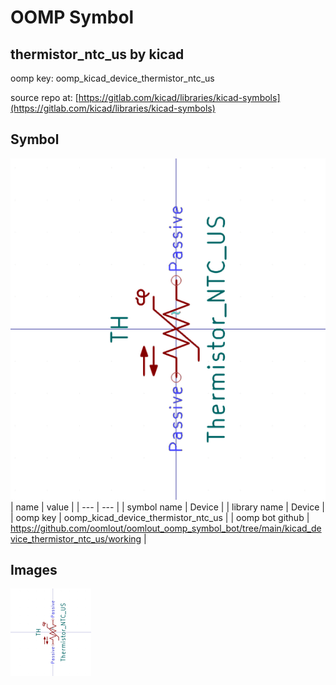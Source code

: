 # OOMP Symbol  
## thermistor_ntc_us  by kicad  
  
oomp key: oomp_kicad_device_thermistor_ntc_us  
  
source repo at: [https://gitlab.com/kicad/libraries/kicad-symbols](https://gitlab.com/kicad/libraries/kicad-symbols)  
## Symbol  
  
[![working.png](working_600.png)](working.png)  
| name | value | 
| --- | --- | 
| symbol name | Device | 
| library name | Device | 
| oomp key | oomp_kicad_device_thermistor_ntc_us | 
| oomp bot github | https://github.com/oomlout/oomlout_oomp_symbol_bot/tree/main/kicad_device_thermistor_ntc_us/working | 
## Images  
  
[![working.png](working_140.png)](working.png)  
